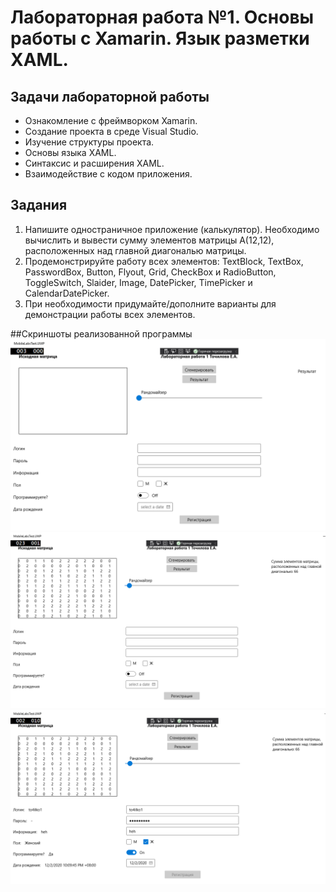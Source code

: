 # Лабораторная работа №1. Основы работы с Xamarin. Язык разметки XAML.

## Задачи лабораторной работы
* Ознакомление с фреймворком Xamarin.
* Создание проекта в среде Visual Studio.
* Изучение структуры проекта.
* Основы языка XAML.
* Синтаксис и расширения XAML.
* Взаимодействие с кодом приложения.
## Задания
1. Напишите одностраничное приложение (калькулятор). Необходимо вычислить и вывести сумму элементов матрицы A(12,12), расположенных над главной диагональю матрицы.
2. Продемонстрируйте работу всех элементов: TextBlock, TextBox, PasswordBox, Button, Flyout, Grid, CheckBox и RadioButton, ToggleSwitch, Slaider, Image, DatePicker, TimePicker и CalendarDatePicker.
3. При необходимости придумайте/дополните варианты для демонстрации работы всех элементов.

##Скриншоты реализованной программы
![](https://github.com/To4ilko1/development-of-applications-for-mobile-devices/blob/master/MobileLabs_1/resources/%D0%A1%D0%BA%D1%80%D0%B8%D0%BD%D1%88%D0%BE%D1%82_%D0%B2%D1%8B%D0%BF%D0%BE%D0%BB%D0%BD%D0%B5%D0%BD%D0%BD%D0%BE%D0%B9_%D0%BF%D1%80%D0%BE%D0%B3%D1%80%D0%B0%D0%BC%D0%BC%D1%8B_1.png "Скриншот №1")
![](https://github.com/To4ilko1/development-of-applications-for-mobile-devices/blob/master/MobileLabs_1/resources/%D0%A1%D0%BA%D1%80%D0%B8%D0%BD%D1%88%D0%BE%D1%82_%D0%B2%D1%8B%D0%BF%D0%BE%D0%BB%D0%BD%D0%B5%D0%BD%D0%BD%D0%BE%D0%B9_%D0%BF%D1%80%D0%BE%D0%B3%D1%80%D0%B0%D0%BC%D0%BC%D1%8B_2.png "Скриншот №2")
![](https://github.com/To4ilko1/development-of-applications-for-mobile-devices/blob/master/MobileLabs_1/resources/%D0%A1%D0%BA%D1%80%D0%B8%D0%BD%D1%88%D0%BE%D1%82_%D0%B2%D1%8B%D0%BF%D0%BE%D0%BB%D0%BD%D0%B5%D0%BD%D0%BD%D0%BE%D0%B9_%D0%BF%D1%80%D0%BE%D0%B3%D1%80%D0%B0%D0%BC%D0%BC%D1%8B_3.png "Скриншот №3")
